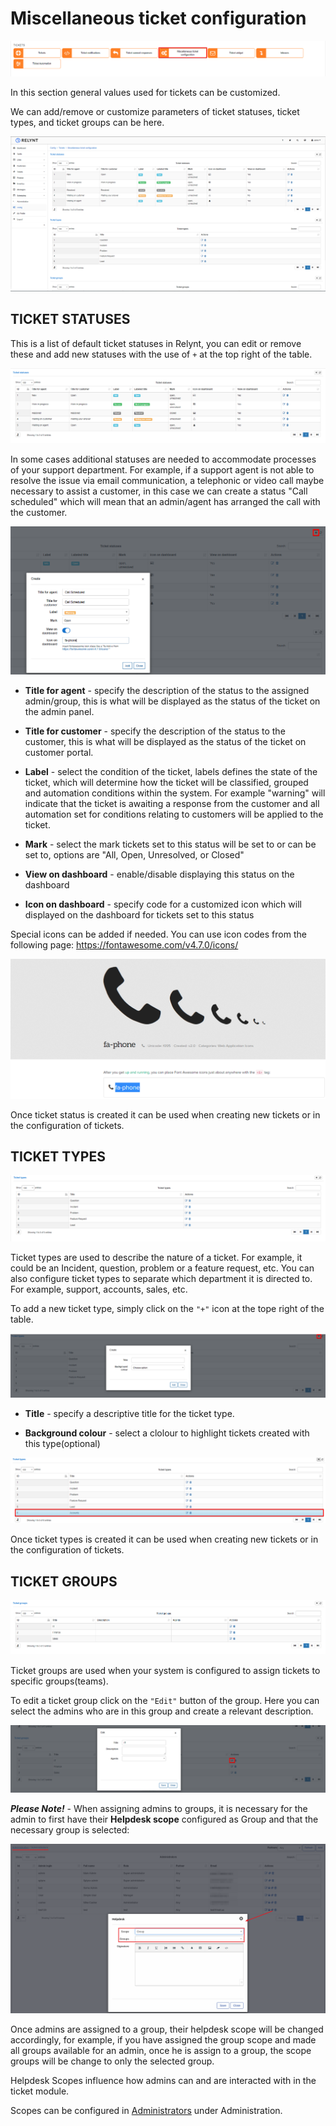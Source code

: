 Miscellaneous ticket configuration
=============

![icon](icon.png)

In this section general values used for tickets can be customized.

We can add/remove or customize parameters of ticket statuses, ticket types, and ticket groups can be here.


![Miscellaneous](mtc.png)

## TICKET STATUSES

This is a list of default ticket statuses in Relynt, you can edit or remove these and add new statuses with the use of `+` at the top right of the table.

![statuses](statuses.png)

In some cases additional statuses are needed to accommodate processes of your support department. For example, if a support agent is not able to resolve the issue via email communication, a telephonic or video call maybe necessary to assist a customer, in this case we can create a status "Call scheduled" which will mean that an admin/agent has arranged the call with the customer.

![create status](create_status.png)

* **Title for agent** - specify the description of the status to the assigned admin/group, this is what will be displayed as the status of the ticket on the admin panel.

* **Title for customer** - specify the description of the status to the customer, this is what will be displayed as the status of the ticket on customer portal.

* **Label** - select the condition of the ticket, labels defines the state of the ticket, which will determine how the ticket will be classified, grouped and automation conditions within the system. For example "warning" will indicate that the ticket is awaiting a response from the customer and all automation set for conditions relating to customers will be applied to the ticket.

* **Mark** - select the mark tickets set to this status will be set to or can be set to, options are "All, Open, Unresolved, or Closed"

* **View on dashboard** -  enable/disable displaying this status on the dashboard

* **Icon on dashboard** - specify code for a customized icon which will displayed on the dashboard for tickets set to this status

Special icons can be added if needed. You can use icon codes from the following page:
https://fontawesome.com/v4.7.0/icons/

![icon code](code_icon.png)

Once ticket status is created it can be used when creating new tickets or in the configuration of tickets.

## TICKET TYPES

![ticket types](ticket_types.png)

Ticket types are used to describe the nature of a ticket. For example, it could be an Incident, question, problem or a feature request, etc. You can also configure ticket types to separate which department it is directed to. For example, support, accounts, sales, etc.

To add a new ticket type, simply click on the `"+"` icon at the tope right of the table.

![ticket types](types1.png)

* **Title** - specify a descriptive title for the ticket type.

* **Background colour** - select a clolour to highlight tickets created with this type(optional)

![ticket types](types.png)

Once ticket types is created it can be used when creating new tickets or in the configuration of tickets.


## TICKET GROUPS

![ticket groups](groups.png)

Ticket groups are used when your system is configured to assign tickets to specific groups(teams).

To edit a ticket group click on the `"Edit"` button of the group. Here you can select the admins who are in this group and create a relevant description.

![edit group](edit_group.png)

***Please Note!*** - When assigning admins to groups, it is necessary for the admin to first have their **Helpdesk scope** configured as Group and that the necessary group is selected:

![scope](scope.png)

Once admins are assigned to a group, their helpdesk scope will be changed accordingly, for example, if you have assigned the group scope and made all groups available for an admin, once he is assign to a group, the scope groups will be change to only the selected group.

Helpdesk Scopes influence how admins can and are interacted with in the ticket module.

Scopes can be configured in [Administrators](administration/main/admins_and_permissions/admins_and_permissions.md) under Administration.

